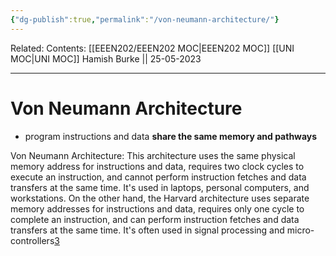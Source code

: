 ```yaml
---
{"dg-publish":true,"permalink":"/von-neumann-architecture/"}
---
```


Related: 
Contents: [[EEEN202/EEEN202 MOC\|EEEN202 MOC]]
[[UNI MOC\|UNI MOC]]
Hamish Burke || 25-05-2023
***

# Von Neumann Architecture

- program instructions and data **share the same memory and pathways**

Von Neumann Architecture: This architecture uses the same physical memory address for instructions and data, requires two clock cycles to execute an instruction, and cannot perform instruction fetches and data transfers at the same time. It's used in laptops, personal computers, and workstations. On the other hand, the Harvard architecture uses separate memory addresses for instructions and data, requires only one cycle to complete an instruction, and can perform instruction fetches and data transfers at the same time. It's often used in signal processing and micro-controllers​[3](https://teachcomputerscience.com/von-neumann-harvard-architecture/)
